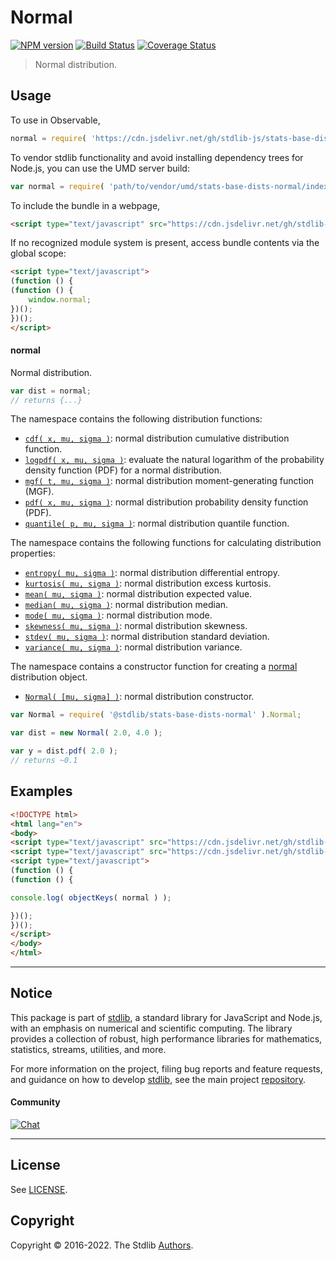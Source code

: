 <!--

@license Apache-2.0

Copyright (c) 2018 The Stdlib Authors.

Licensed under the Apache License, Version 2.0 (the "License");
you may not use this file except in compliance with the License.
You may obtain a copy of the License at

   http://www.apache.org/licenses/LICENSE-2.0

Unless required by applicable law or agreed to in writing, software
distributed under the License is distributed on an "AS IS" BASIS,
WITHOUT WARRANTIES OR CONDITIONS OF ANY KIND, either express or implied.
See the License for the specific language governing permissions and
limitations under the License.

-->

# Normal

[![NPM version][npm-image]][npm-url] [![Build Status][test-image]][test-url] [![Coverage Status][coverage-image]][coverage-url] <!-- [![dependencies][dependencies-image]][dependencies-url] -->

> Normal distribution.



<section class="usage">

## Usage

To use in Observable,

```javascript
normal = require( 'https://cdn.jsdelivr.net/gh/stdlib-js/stats-base-dists-normal@umd/browser.js' )
```

To vendor stdlib functionality and avoid installing dependency trees for Node.js, you can use the UMD server build:

```javascript
var normal = require( 'path/to/vendor/umd/stats-base-dists-normal/index.js' )
```

To include the bundle in a webpage,

```html
<script type="text/javascript" src="https://cdn.jsdelivr.net/gh/stdlib-js/stats-base-dists-normal@umd/browser.js"></script>
```

If no recognized module system is present, access bundle contents via the global scope:

```html
<script type="text/javascript">
(function () {
(function () {
    window.normal;
})();
})();
</script>
```

#### normal

Normal distribution.

```javascript
var dist = normal;
// returns {...}
```

The namespace contains the following distribution functions:

<!-- <toc pattern="*+(cdf|pdf|mgf|quantile)*"> -->

<div class="namespace-toc">

-   <span class="signature">[`cdf( x, mu, sigma )`][@stdlib/stats/base/dists/normal/cdf]</span><span class="delimiter">: </span><span class="description">normal distribution cumulative distribution function.</span>
-   <span class="signature">[`logpdf( x, mu, sigma )`][@stdlib/stats/base/dists/normal/logpdf]</span><span class="delimiter">: </span><span class="description">evaluate the natural logarithm of the probability density function (PDF) for a normal distribution.</span>
-   <span class="signature">[`mgf( t, mu, sigma )`][@stdlib/stats/base/dists/normal/mgf]</span><span class="delimiter">: </span><span class="description">normal distribution moment-generating function (MGF).</span>
-   <span class="signature">[`pdf( x, mu, sigma )`][@stdlib/stats/base/dists/normal/pdf]</span><span class="delimiter">: </span><span class="description">normal distribution probability density function (PDF).</span>
-   <span class="signature">[`quantile( p, mu, sigma )`][@stdlib/stats/base/dists/normal/quantile]</span><span class="delimiter">: </span><span class="description">normal distribution quantile function.</span>

</div>

<!-- </toc> -->

The namespace contains the following functions for calculating distribution properties:

<!-- <toc pattern="*+(entropy|kurtosis|mean|median|mode|skewness|stdev|variance)*"> -->

<div class="namespace-toc">

-   <span class="signature">[`entropy( mu, sigma )`][@stdlib/stats/base/dists/normal/entropy]</span><span class="delimiter">: </span><span class="description">normal distribution differential entropy.</span>
-   <span class="signature">[`kurtosis( mu, sigma )`][@stdlib/stats/base/dists/normal/kurtosis]</span><span class="delimiter">: </span><span class="description">normal distribution excess kurtosis.</span>
-   <span class="signature">[`mean( mu, sigma )`][@stdlib/stats/base/dists/normal/mean]</span><span class="delimiter">: </span><span class="description">normal distribution expected value.</span>
-   <span class="signature">[`median( mu, sigma )`][@stdlib/stats/base/dists/normal/median]</span><span class="delimiter">: </span><span class="description">normal distribution median.</span>
-   <span class="signature">[`mode( mu, sigma )`][@stdlib/stats/base/dists/normal/mode]</span><span class="delimiter">: </span><span class="description">normal distribution mode.</span>
-   <span class="signature">[`skewness( mu, sigma )`][@stdlib/stats/base/dists/normal/skewness]</span><span class="delimiter">: </span><span class="description">normal distribution skewness.</span>
-   <span class="signature">[`stdev( mu, sigma )`][@stdlib/stats/base/dists/normal/stdev]</span><span class="delimiter">: </span><span class="description">normal distribution standard deviation.</span>
-   <span class="signature">[`variance( mu, sigma )`][@stdlib/stats/base/dists/normal/variance]</span><span class="delimiter">: </span><span class="description">normal distribution variance.</span>

</div>

<!-- </toc> -->

The namespace contains a constructor function for creating a [normal][normal-distribution] distribution object.

<!-- <toc pattern="*ctor*"> -->

<div class="namespace-toc">

-   <span class="signature">[`Normal( [mu, sigma] )`][@stdlib/stats/base/dists/normal/ctor]</span><span class="delimiter">: </span><span class="description">normal distribution constructor.</span>

</div>

<!-- </toc> -->

```javascript
var Normal = require( '@stdlib/stats-base-dists-normal' ).Normal;

var dist = new Normal( 2.0, 4.0 );

var y = dist.pdf( 2.0 );
// returns ~0.1
```

</section>

<!-- /.usage -->

<section class="examples">

## Examples

<!-- TODO: better examples -->

<!-- eslint no-undef: "error" -->

```html
<!DOCTYPE html>
<html lang="en">
<body>
<script type="text/javascript" src="https://cdn.jsdelivr.net/gh/stdlib-js/utils-keys@umd/browser.js"></script>
<script type="text/javascript" src="https://cdn.jsdelivr.net/gh/stdlib-js/stats-base-dists-normal@umd/browser.js"></script>
<script type="text/javascript">
(function () {
(function () {

console.log( objectKeys( normal ) );

})();
})();
</script>
</body>
</html>
```

</section>

<!-- /.examples -->

<!-- Section for related `stdlib` packages. Do not manually edit this section, as it is automatically populated. -->

<section class="related">

</section>

<!-- /.related -->

<!-- Section for all links. Make sure to keep an empty line after the `section` element and another before the `/section` close. -->


<section class="main-repo" >

* * *

## Notice

This package is part of [stdlib][stdlib], a standard library for JavaScript and Node.js, with an emphasis on numerical and scientific computing. The library provides a collection of robust, high performance libraries for mathematics, statistics, streams, utilities, and more.

For more information on the project, filing bug reports and feature requests, and guidance on how to develop [stdlib][stdlib], see the main project [repository][stdlib].

#### Community

[![Chat][chat-image]][chat-url]

---

## License

See [LICENSE][stdlib-license].


## Copyright

Copyright &copy; 2016-2022. The Stdlib [Authors][stdlib-authors].

</section>

<!-- /.stdlib -->

<!-- Section for all links. Make sure to keep an empty line after the `section` element and another before the `/section` close. -->

<section class="links">

[npm-image]: http://img.shields.io/npm/v/@stdlib/stats-base-dists-normal.svg
[npm-url]: https://npmjs.org/package/@stdlib/stats-base-dists-normal

[test-image]: https://github.com/stdlib-js/stats-base-dists-normal/actions/workflows/test.yml/badge.svg?branch=v0.0.7
[test-url]: https://github.com/stdlib-js/stats-base-dists-normal/actions/workflows/test.yml?query=branch:v0.0.7

[coverage-image]: https://img.shields.io/codecov/c/github/stdlib-js/stats-base-dists-normal/main.svg
[coverage-url]: https://codecov.io/github/stdlib-js/stats-base-dists-normal?branch=main

<!--

[dependencies-image]: https://img.shields.io/david/stdlib-js/stats-base-dists-normal.svg
[dependencies-url]: https://david-dm.org/stdlib-js/stats-base-dists-normal/main

-->

[chat-image]: https://img.shields.io/gitter/room/stdlib-js/stdlib.svg
[chat-url]: https://gitter.im/stdlib-js/stdlib/

[stdlib]: https://github.com/stdlib-js/stdlib

[stdlib-authors]: https://github.com/stdlib-js/stdlib/graphs/contributors

[umd]: https://github.com/umdjs/umd
[es-module]: https://developer.mozilla.org/en-US/docs/Web/JavaScript/Guide/Modules

[deno-url]: https://github.com/stdlib-js/stats-base-dists-normal/tree/deno
[umd-url]: https://github.com/stdlib-js/stats-base-dists-normal/tree/umd
[esm-url]: https://github.com/stdlib-js/stats-base-dists-normal/tree/esm
[branches-url]: https://github.com/stdlib-js/stats-base-dists-normal/blob/main/branches.md

[stdlib-license]: https://raw.githubusercontent.com/stdlib-js/stats-base-dists-normal/main/LICENSE

[normal-distribution]: https://en.wikipedia.org/wiki/Normal_distribution

<!-- <toc-links> -->

[@stdlib/stats/base/dists/normal/ctor]: https://github.com/stdlib-js/stats-base-dists-normal-ctor/tree/umd/tree/umd

[@stdlib/stats/base/dists/normal/entropy]: https://github.com/stdlib-js/stats-base-dists-normal-entropy/tree/umd/tree/umd

[@stdlib/stats/base/dists/normal/kurtosis]: https://github.com/stdlib-js/stats-base-dists-normal-kurtosis/tree/umd/tree/umd

[@stdlib/stats/base/dists/normal/mean]: https://github.com/stdlib-js/stats-base-dists-normal-mean/tree/umd/tree/umd

[@stdlib/stats/base/dists/normal/median]: https://github.com/stdlib-js/stats-base-dists-normal-median/tree/umd/tree/umd

[@stdlib/stats/base/dists/normal/mode]: https://github.com/stdlib-js/stats-base-dists-normal-mode/tree/umd/tree/umd

[@stdlib/stats/base/dists/normal/skewness]: https://github.com/stdlib-js/stats-base-dists-normal-skewness/tree/umd/tree/umd

[@stdlib/stats/base/dists/normal/stdev]: https://github.com/stdlib-js/stats-base-dists-normal-stdev/tree/umd/tree/umd

[@stdlib/stats/base/dists/normal/variance]: https://github.com/stdlib-js/stats-base-dists-normal-variance/tree/umd/tree/umd

[@stdlib/stats/base/dists/normal/cdf]: https://github.com/stdlib-js/stats-base-dists-normal-cdf/tree/umd/tree/umd

[@stdlib/stats/base/dists/normal/logpdf]: https://github.com/stdlib-js/stats-base-dists-normal-logpdf/tree/umd/tree/umd

[@stdlib/stats/base/dists/normal/mgf]: https://github.com/stdlib-js/stats-base-dists-normal-mgf/tree/umd/tree/umd

[@stdlib/stats/base/dists/normal/pdf]: https://github.com/stdlib-js/stats-base-dists-normal-pdf/tree/umd/tree/umd

[@stdlib/stats/base/dists/normal/quantile]: https://github.com/stdlib-js/stats-base-dists-normal-quantile/tree/umd/tree/umd

<!-- </toc-links> -->

</section>

<!-- /.links -->

